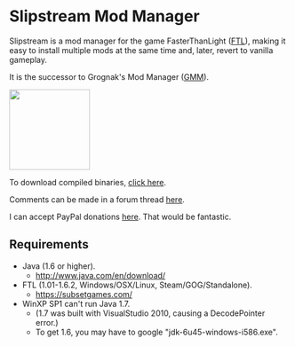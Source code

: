 Slipstream Mod Manager
======================

Slipstream is a mod manager for the game FasterThanLight ([FTL](https://subsetgames.com/)), making it easy to install multiple mods at the same time and, later, revert to vanilla gameplay.

It is the successor to Grognak's Mod Manager ([GMM](https://subsetgames.com/forum/viewtopic.php?p=9994)).

<a href="https://raw.github.com/Vhati/Slipstream-Mod-Manager/master/img/screenshot01.png"><img src="https://raw.github.com/Vhati/Slipstream-Mod-Manager/master/img/screenshot01.png" width="145px" height="auto" /></a>

To download compiled binaries, [click here](https://sourceforge.net/projects/slipstreammodmanager/).

Comments can be made in a forum thread [here](https://subsetgames.com/forum/viewtopic.php?f=12&t=17102).

I can accept PayPal donations [here](https://vhati.github.io/donate.html).
That would be fantastic.


Requirements
------------
* Java (1.6 or higher).
    * http://www.java.com/en/download/
* FTL (1.01-1.6.2, Windows/OSX/Linux, Steam/GOG/Standalone).
    * https://subsetgames.com/
* WinXP SP1 can't run Java 1.7.
    * (1.7 was built with VisualStudio 2010, causing a DecodePointer error.)
    * To get 1.6, you may have to google "jdk-6u45-windows-i586.exe".
